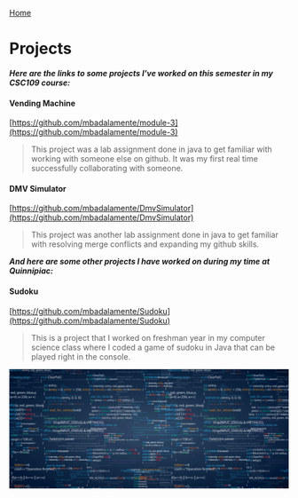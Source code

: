 [Home](./)

# Projects

***Here are the links to some projects I've worked on this semester in my CSC109 course:***

#### Vending Machine
[https://github.com/mbadalamente/module-3](https://github.com/mbadalamente/module-3)

>This project was a lab assignment done in java to get familiar with working with someone else on github. It was my first real time successfully collaborating with someone.

#### DMV Simulator
[https://github.com/mbadalamente/DmvSimulator](https://github.com/mbadalamente/DmvSimulator)

>This project was another lab assignment done in java to get familiar with resolving merge conflicts and expanding my github skills.

***And here are some other projects I have worked on during my time at Quinnipiac:***

#### Sudoku
[https://github.com/mbadalamente/Sudoku](https://github.com/mbadalamente/Sudoku)

>This is a project that I worked on freshman year in my computer science class where I coded a game of sudoku in Java that can be played right in the console.

![Code](./assets/images/projects.jpeg)
